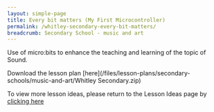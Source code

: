 ```yaml
---
layout: simple-page
title: Every bit matters (My First Microcontroller)
permalink: /whitley-secondary-every-bit-matters/
breadcrumb: Secondary School - music and art
---
```


Use of micro:bits to enhance the teaching and learning of the topic of Sound.

Download the lesson plan [here](/files/lesson-plans/secondary-schools/music-and-art/Whitley Secondary.zip)

To view more lesson ideas, please return to the Lesson Ideas page by [clicking here](/in-schools/digital-maker/lesson-ideas-secondary/)
